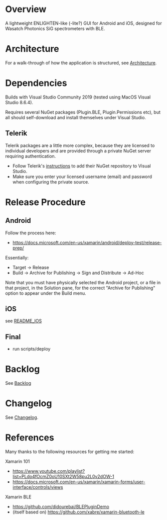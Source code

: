 # Overview

A lightweight ENLIGHTEN-like (-lite?) GUI for Android and iOS, designed for 
Wasatch Photonics SiG spectrometers with BLE.

# Architecture

For a walk-through of how the application is structured, see 
[Architecture](README_ARCHITECTURE.md).

# Dependencies

Builds with Visual Studio Community 2019 (tested using MacOS Visual Studio 8.6.4).

Requires several NuGet packages (Plugin.BLE, Plugin.Permissions etc), but all 
should self-download and install themselves under Visual Studio.

## Telerik ##

Telerik packages are a little more complex, because they are licensed to 
individual developers and are provided through a private NuGet server requiring
authentication.

- Follow Telerik's [instructions](https://docs.telerik.com/devtools/xamarin/installation-and-deployment/telerik-nuget-server#visual-studio-for-mac) 
  to add their NuGet repository to Visual Studio.
- Make sure you enter your licensed username (email) and password when configuring 
  the private source.

# Release Procedure

## Android 

Follow the process here:

- https://docs.microsoft.com/en-us/xamarin/android/deploy-test/release-prep/

Essentially:
- Target -> Release 
- Build -> Archive for Publishing -> Sign and Distribute -> Ad-Hoc

Note that you must have physically selected the Android project, or a file
in that project, in the Solution pane, for the correct "Archive for Publishing"
option to appear under the Build menu.

## iOS

see [README_IOS](README_IOS.md)

## Final

- run scripts/deploy

# Backlog

See [Backlog](https://wiki.wasatchphotonics.com/index.php?title=ENLIGHTEN_Mobile#Backlog)

# Changelog

See [Changelog](README_CHANGELOG.md).

# References

Many thanks to the following resources for getting me started:

Xamarin 101 
- https://www.youtube.com/playlist?list=PLdo4fOcmZ0oU10SXt2W58pu2L0v2dOW-1
- https://docs.microsoft.com/en-us/xamarin/xamarin-forms/user-interface/controls/views

Xamarin BLE
- https://github.com/didourebai/BLEPluginDemo
- (itself based on) https://github.com/xabre/xamarin-bluetooth-le
